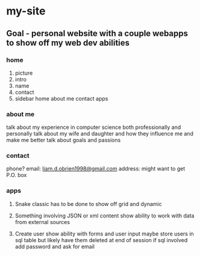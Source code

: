 # my-site

## Goal - personal website with a couple webapps to show off my web dev abilities

### home

1. picture
2. intro
3. name
4. contact
5. sidebar
  home
  about me
  contact
  apps


### about me

talk about my experience in computer science both professionally and personally
talk about my wife and daughter and how they influence me and make me better
talk about goals and passions

### contact
phone?
email: liam.d.obrien1998@gmail.com
address: might want to get P.O. box

### apps

1. Snake
    classic has to be done to show off grid and dynamic

2. Something involving JSON or xml content 
    show ability to work with data from external sources

3. Create user
    show ability with forms and user input
    maybe store users in sql table but likely have them deleted at end of session
    if sql involved add password and ask for email
    
 
